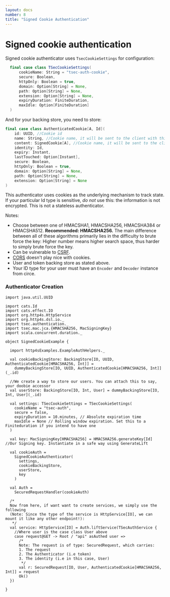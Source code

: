 ```yaml
---
layout: docs
number: 8
title: "Signed Cookie Authentication"
---
```


# Signed cookie authentication

Signed cookie authenticator uses `TsecCookieSettings` for configuration:

```scala
  final case class TSecCookieSettings(
      cookieName: String = "tsec-auth-cookie",
      secure: Boolean,
      httpOnly: Boolean = true,
      domain: Option[String] = None,
      path: Option[String] = None,
      extension: Option[String] = None,
      expiryDuration: FiniteDuration,
      maxIdle: Option[FiniteDuration]
  )
```

And for your backing store, you need to store:

```scala
final case class AuthenticatedCookie[A, Id](
    id: UUID, //Cookie id
    name: String, //Cookie name, it will be sent to the client with this name
    content: SignedCookie[A], //Cookie name, it will be sent to the client with this name
    identity: Id,
    expiry: Instant,
    lastTouched: Option[Instant],
    secure: Boolean,
    httpOnly: Boolean = true,
    domain: Option[String] = None,
    path: Option[String] = None,
    extension: Option[String] = None
)
```

This authenticator uses cookies as the underlying mechanism to track state. If your particular Id type is sensitive,
_do not_ use this: the information is not encrypted. This is not a stateless authenticator.

Notes:

* Choose between one of HMACSHA1, HMACSHA256, HMACSHA384 or HMACSHA512. **Recommended: HMACSHA256.** The main difference
  between all of these algorithms primarily lies in the difficulty to brute force the key: Higher number means higher
  search space, thus harder to simply brute force the key.
* Can be vulnerable to [CSRF](https://en.wikipedia.org/wiki/Cross-site_request_forgery).
* [CORS](https://en.wikipedia.org/wiki/Cross-origin_resource_sharing) doesn't play nice with cookies.
* User and token backing store as stated above.
* Your ID type for your user must have an `Encoder` and `Decoder` instance from circe.

### Authenticator Creation

```tut:silent
import java.util.UUID

import cats.Id
import cats.effect.IO
import org.http4s.HttpService
import org.http4s.dsl.io._
import tsec.authentication._
import tsec.mac.jca.{HMACSHA256, MacSigningKey}
import scala.concurrent.duration._

object SignedCookieExample {

  import http4sExamples.ExampleAuthHelpers._

  val cookieBackingStore: BackingStore[IO, UUID, AuthenticatedCookie[HMACSHA256, Int]] =
    dummyBackingStore[IO, UUID, AuthenticatedCookie[HMACSHA256, Int]](_.id)

  //We create a way to store our users. You can attach this to say, your doobie accessor
  val userStore: BackingStore[IO, Int, User] = dummyBackingStore[IO, Int, User](_.id)

  val settings: TSecCookieSettings = TSecCookieSettings(
    cookieName = "tsec-auth",
    secure = false,
    expiryDuration = 10.minutes, // Absolute expiration time
    maxIdle = None // Rolling window expiration. Set this to a Finiteduration if you intend to have one
  )

  val key: MacSigningKey[HMACSHA256] = HMACSHA256.generateKey[Id] //Our Signing key. Instantiate in a safe way using GenerateLift

  val cookieAuth =
    SignedCookieAuthenticator(
      settings,
      cookieBackingStore,
      userStore,
      key
    )

  val Auth =
    SecuredRequestHandler(cookieAuth)

  /*
  Now from here, if want want to create services, we simply use the following
  (Note: Since the type of the service is HttpService[IO], we can mount it like any other endpoint!):
   */
  val service: HttpService[IO] = Auth.liftService(TSecAuthService {
    //Where user is the case class User above
    case request@GET -> Root / "api" asAuthed user =>
      /*
      Note: The request is of type: SecuredRequest, which carries:
      1. The request
      2. The Authenticator (i.e token)
      3. The identity (i.e in this case, User)
       */
      val r: SecuredRequest[IO, User, AuthenticatedCookie[HMACSHA256, Int]] = request
      Ok()
  })

}
```

